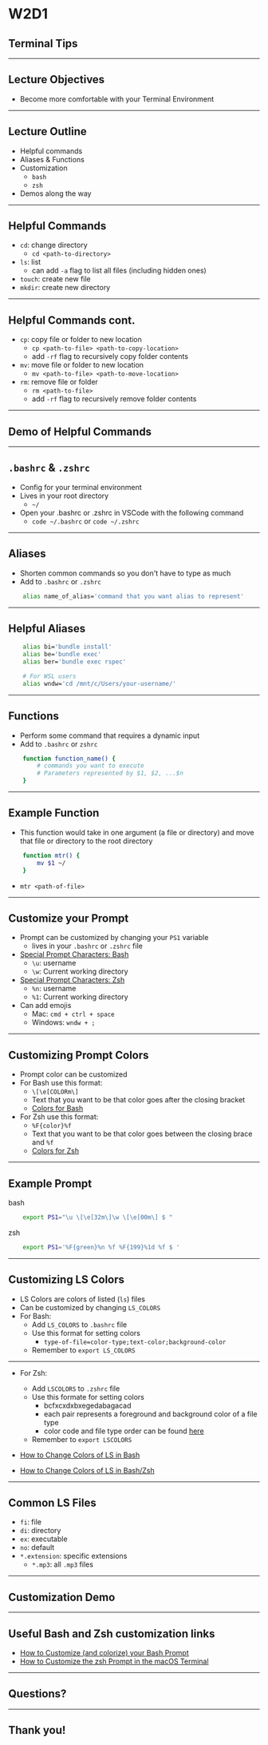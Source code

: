 # W2D1
## Terminal Tips

---

## Lecture Objectives

* Become more comfortable with your Terminal Environment

---

## Lecture Outline

* Helpful commands
* Aliases & Functions
* Customization
  - `bash`
  - `zsh`
* Demos along the way

---

## Helpful Commands

* `cd`: change directory
  - `cd <path-to-directory>`
* `ls`: list
  - can add `-a` flag to list all files (including hidden ones)
* `touch`: create new file
* `mkdir`: create new directory

---

## Helpful Commands cont.

* `cp`: copy file or folder to new location
  - `cp <path-to-file> <path-to-copy-location>`
  - add `-rf` flag to recursively copy folder contents
* `mv`: move file or folder to new location
  - `mv <path-to-file> <path-to-move-location>`
* `rm`: remove file or folder
  - `rm <path-to-file>`
  - add `-rf` flag to recursively remove folder contents

---

## Demo of Helpful Commands

---

## `.bashrc` & `.zshrc`

* Config for your terminal environment
* Lives in your root directory
  - `~/`
* Open your .bashrc or .zshrc in VSCode with the following command
  - `code ~/.bashrc` or `code ~/.zshrc`

---

## Aliases

* Shorten common commands so you don't have to type as much
* Add to `.bashrc` or `.zshrc`

```sh
    alias name_of_alias='command that you want alias to represent'
```

---

## Helpful Aliases

```sh
    alias bi='bundle install'
    alias be='bundle exec'
    alias ber='bundle exec rspec'

    # For WSL users
    alias wndw='cd /mnt/c/Users/your-username/'
```

---

## Functions

* Perform some command that requires a dynamic input
* Add to `.bashrc` or `zshrc`

```sh
    function function_name() { 
        # commands you want to execute
        # Parameters represented by $1, $2, ...$n
    }
```

---

## Example Function

* This function would take in one argument (a file or directory) and move that file or directory to the root directory

```sh
    function mtr() {
        mv $1 ~/
    }
```

* `mtr <path-of-file>`

---

## Customize your Prompt

* Prompt can be customized by changing your `PS1` variable
  - lives in your `.bashrc` or `.zshrc` file
* [Special Prompt Characters: Bash](https://ss64.com/bash/syntax-prompt.html)
  - `\u`: username
  - `\w`: Current working directory
* [Special Prompt Characters: Zsh](https://www.makeuseof.com/customize-zsh-prompt-macos-terminal/)
  - `%n`: username
  - `%1`: Current working directory
* Can add emojis
  - Mac: `cmd + ctrl + space`
  - Windows: `wndw + ;`

---

## Customizing Prompt Colors

* Prompt color can be customized
* For Bash use this format:
  - `\[\e[COLORm\]`
  - Text that you want to be that color goes after the closing bracket
  - [Colors for Bash](https://ss64.com/bash/syntax-prompt.html)
* For Zsh use this format:
  - `%F{color}%f`
  - Text that you want to be that color goes between the closing brace and `%f`
  - [Colors for Zsh](https://scriptingosx.com/2019/07/moving-to-zsh-06-customizing-the-zsh-prompt/)
  

---

## Example Prompt
bash
```sh
    export PS1="\u \[\e[32m\]\w \[\e[00m\] $ "
```

zsh
```sh
    export PS1='%F{green}%n %f %F{199}%1d %f $ '
```

---

## Customizing LS Colors

* LS Colors are colors of listed (`ls`) files 
* Can be customized by changing `LS_COLORS`
* For Bash:
  - Add `LS_COLORS` to `.bashrc` file
  - Use this format for setting colors
    - `type-of-file=color-type;text-color;background-color`
  - Remember to `export LS_COLORS`

---

* For Zsh:
  - Add `LSCOLORS` to `.zshrc` file
  - Use this formate for setting colors
    - bcfxcxdxbxegedabagacad 
    - each pair represents a foreground and background color of a file type
    - color code and file type order can be found [here](https://www.cyberciti.biz/faq/apple-mac-osx-terminal-color-ls-output-option/)
  - Remember to `export LSCOLORS`

* [How to Change Colors of LS in Bash](https://linuxhint.com/ls_colors_bash/)
* [How to Change Colors of LS in Bash/Zsh](https://www.cyberciti.biz/faq/apple-mac-osx-terminal-color-ls-output-option/)

---

## Common LS Files

* `fi`: file
* `di`: directory
* `ex`: executable
* `no`: default
* `*.extension`: specific extensions
  - `*.mp3`: all `.mp3` files

---

## Customization Demo

---

## Useful Bash and Zsh customization links
* [How to Customize (and colorize) your Bash Prompt](https://www.howtogeek.com/307701/how-to-customize-and-colorize-your-bash-prompt/)
* [How to Customize the zsh Prompt in the macOS Terminal](https://www.makeuseof.com/customize-zsh-prompt-macos-terminal/)

---

## Questions?

---

## Thank you!
